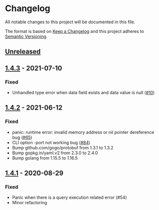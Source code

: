 # Changelog

All notable changes to this project will be documented in this file.

The format is based on [Keep a Changelog](http://keepachangelog.com/en/1.0.0/)
and this project adheres to [Semantic Versioning](http://semver.org/spec/v2.0.0.html).

## [Unreleased](../../releases/tag/X.Y.Z)

## [1.4.3](../../releases/tag/1.4.3) - 2021-07-10

### Fixed

- Unhandled type error when data field exists and data value is null ([#10](../../issues/10))

## [1.4.2](../../releases/tag/1.4.2) - 2021-06-12

### Fixed

- panic: runtime error: invalid memory address or nil pointer dereference bug ([#65](../../issues/65))
- CLI option -port not working bug ([#84](../../issues/84))
- Bump github.com/gogo/protobuf from 1.3.1 to 1.3.2
- Bump gopkg.in/yaml.v2 from 2.3.0 to 2.4.0
- Bump golang from 1.15.5 to 1.16.5

## [1.4.1](../../releases/tag/1.4.1) - 2020-08-29

### Fixed

- Panic when there is a query execution related error (#54)
- Minor refactoring